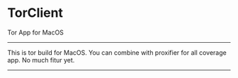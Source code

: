 # TorClient
Tor App for MacOS

---
This is tor build for MacOS. You can combine with proxifier for all coverage app. 
No much fitur yet. 


---

